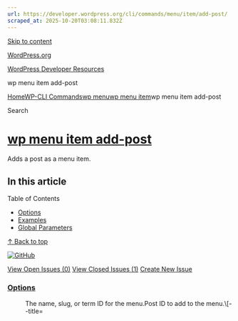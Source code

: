 ```yaml
---
url: https://developer.wordpress.org/cli/commands/menu/item/add-post/
scraped_at: 2025-10-20T03:08:11.832Z
---
```


[Skip to content](https://developer.wordpress.org/cli/commands/menu/item/add-post/#wp--skip-link--target)

[WordPress.org](https://wordpress.org/)

[WordPress Developer Resources](https://developer.wordpress.org/)

wp menu item add-post


[Home](https://developer.wordpress.org/)[WP-CLI Commands](https://developer.wordpress.org/cli/commands/)[wp menu](https://developer.wordpress.org/cli/commands/menu/)[wp menu item](https://developer.wordpress.org/cli/commands/menu/item/)wp menu item add-post

Search

# [wp menu item add-post](https://developer.wordpress.org/cli/commands/menu/item/add-post/)

Adds a post as a menu item.

## In this article

Table of Contents

- [Options](https://developer.wordpress.org/cli/commands/menu/item/add-post/#options)
- [Examples](https://developer.wordpress.org/cli/commands/menu/item/add-post/#examples)
- [Global Parameters](https://developer.wordpress.org/cli/commands/menu/item/add-post/#global-parameters)

[↑ Back to top](https://developer.wordpress.org/cli/commands/menu/item/add-post/#wp--skip-link--target)

[![GitHub](https://make.wordpress.org/cli/wp-content/plugins/wporg-cli/assets/images/github-mark.svg)](https://github.com/wp-cli/entity-command)

[View Open Issues (0)](https://github.com/login?return_to=%2Fissues%3Fq%3Dlabel%3Acommand%3Amenu-item-add-post+sort%3Aupdated-desc+org%3Awp-cli+is%3Aopen) [View Closed Issues (1)](https://github.com/login?return_to=%2Fissues%3Fq%3Dlabel%3Acommand%3Amenu-item-add-post+sort%3Aupdated-desc+org%3Awp-cli+is%3Aclosed) [Create New Issue](https://github.com/wp-cli/entity-command/issues/new)

### [Options](https://developer.wordpress.org/cli/commands/menu/item/add-post/\#options)

<menu>The name, slug, or term ID for the menu.<post-id>Post ID to add to the menu.\[--title=<title>\]Set a custom title for the menu item.\[--link=<link>\]Set a custom url for the menu item.\[--description=<description>\]Set a custom description for the menu item.\[--attr-title=<attr-title>\]Set a custom title attribute for the menu item.\[--target=<target>\]Set a custom link target for the menu item.\[--classes=<classes>\]Set a custom link classes for the menu item.\[--position=<position>\]Specify the position of this menu item.\[--parent-id=<parent-id>\]Make this menu item a child of another menu item.\[--porcelain\]Output just the new menu item id.

### [Examples](https://developer.wordpress.org/cli/commands/menu/item/add-post/\#examples)

```
$ wp menu item add-post sidebar-menu 33 --title="Custom Test Post"
Success: Menu item added.

```

### [Global Parameters](https://developer.wordpress.org/cli/commands/menu/item/add-post/\#global-parameters)

These [global parameters](https://make.wordpress.org/cli/handbook/config/) have the same behavior across all commands and affect how WP-CLI interacts with WordPress.

| **Argument** | **Description** |
| :-- | :-- |
| `--path=<path>` | Path to the WordPress files. |
| `--url=<url>` | Pretend request came from given URL. In multisite, this argument is how the target site is specified. |
| `--ssh=[<scheme>:][<user>@]<host\|container>[:<port>][<path>]` | Perform operation against a remote server over SSH (or a container using scheme of “docker”, “docker-compose”, “docker-compose-run”, “vagrant”). |
| `--http=<http>` | Perform operation against a remote WordPress installation over HTTP. |
| `--user=<id\|login\|email>` | Set the WordPress user. |
| `--skip-plugins[=<plugins>]` | Skip loading all plugins, or a comma-separated list of plugins. Note: mu-plugins are still loaded. |
| `--skip-themes[=<themes>]` | Skip loading all themes, or a comma-separated list of themes. |
| `--skip-packages` | Skip loading all installed packages. |
| `--require=<path>` | Load PHP file before running the command (may be used more than once). |
| `--exec=<php-code>` | Execute PHP code before running the command (may be used more than once). |
| `--context=<context>` | Load WordPress in a given context. |
| `--[no-]color` | Whether to colorize the output. |
| `--debug[=<group>]` | Show all PHP errors and add verbosity to WP-CLI output. Built-in groups include: bootstrap, commandfactory, and help. |
| `--prompt[=<assoc>]` | Prompt the user to enter values for all command arguments, or a subset specified as comma-separated values. |
| `--quiet` | Suppress informational messages. |

_Command documentation is regenerated at every release. To add or update an example, please submit a pull request against the corresponding part of the codebase._

Notifications